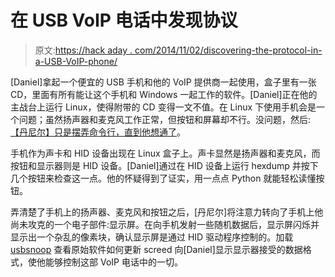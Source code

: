 # 在 USB VoIP 电话中发现协议

> 原文:[https://hack aday . com/2014/11/02/discovering-the-protocol-in-a-USB-VoIP-phone/](https://hackaday.com/2014/11/02/discovering-the-protocol-in-a-usb-voip-phone/)

[Daniel]拿起一个便宜的 USB 手机和他的 VoIP 提供商一起使用，盒子里有一张 CD，里面有所有能让这个手机和 Windows 一起工作的软件。[Daniel]正在他的主战台上运行 Linux，使得附带的 CD 变得一文不值。在 Linux 下使用手机会是一个问题；虽然扬声器和麦克风工作正常，但按钮和屏幕却不行。没问题，然后:[【丹尼尔】只是摆弄命令行，直到他想通了](http://danman.eu/blog/cheap-usb-skype-voip-phone-protocol-discovery/)。

手机作为声卡和 HID 设备出现在 Linux 盒子上。声卡显然是扬声器和麦克风，而按钮和显示器则是 HID 设备。[Daniel]通过在 HID 设备上运行 hexdump 并按下几个按钮来检查这一点。他的怀疑得到了证实，用一点点 Python 就能轻松读懂按钮。

弄清楚了手机上的扬声器、麦克风和按钮之后，[丹尼尔]将注意力转向了手机上他尚未攻克的一个电子部件:显示屏。在向手机发射一些随机数据后，显示屏闪烁并显示出一个杂乱的像素块，确认显示屏是通过 HID 驱动程序控制的。加载 [usbsnoop](http://sourceforge.net/projects/usbsnoop/) 查看原始软件如何更新 screed 向[Daniel]显示显示器接受的数据格式，使他能够控制这部 VoIP 电话中的一切。